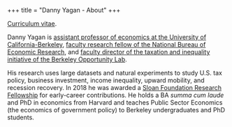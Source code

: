 +++
title = "Danny Yagan - About"
+++

<a href="https://eml.berkeley.edu/~yagan/cv.pdf" target="_blank">Curriculum vitae</a>.

Danny Yagan is <a href="https://www.econ.berkeley.edu/faculty/list" target="_blank">assistant professor of economics at the University of California-Berkeley</a>, <a href="http://www.nber.org/people/danny_yagan" target="_blank">faculty research fellow of the National Bureau of Economic Research</a>, and <a href="http://www.olab.berkeley.edu/taxation-inequality/" target="_blank">faculty director of the taxation and inequality initiative of the Berkeley Opportunity Lab</a>.

His research uses large datasets and natural experiments to study U.S. tax policy, business investment, income inequality, upward mobility, and recession recovery. In 2018 he was awarded a <a href="https://www.universityofcalifornia.edu/news/sloan-foundation-names-its-2018-rising-stars-science" target="_blank">Sloan Foundation Research Fellowship</a> for early-career contributions. He holds a BA *summa cum laude* and PhD in economics from Harvard and teaches Public Sector Economics (the economics of government policy) to Berkeley undergraduates and PhD students.